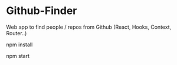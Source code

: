 # Github-Finder
Web app to find people / repos from Github (React, Hooks, Context, Router..) 

npm install

npm start
